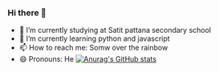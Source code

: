 ### Hi there 👋

- 🔭 I’m currently studying at Satit pattana secondary school
- 🌱 I’m currently learning python and javascript
- 📫 How to reach me: Somw over the rainbow
- 😄 Pronouns: He
[![Anurag's GitHub stats](https://github-readme-stats.vercel.app/api?username=Fkie01)](https://github.com/anuraghazra/github-readme-stats)
